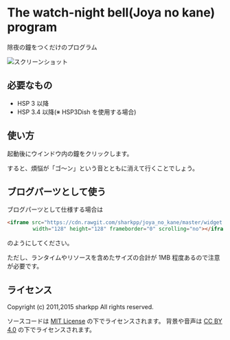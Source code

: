 # The watch-night bell(Joya no kane) program

除夜の鐘をつくだけのプログラム

![スクリーンショット](http://rawgithub.com/sharkpp/joya_no_kane/master/bells.png)

## 必要なもの

* HSP 3 以降
* HSP 3.4 以降(※ HSP3Dish を使用する場合)

## 使い方

起動後にウインドウ内の鐘をクリックします。

すると、煩悩が「ゴ～ン」という音とともに消えて行くことでしょう。

## ブログパーツとして使う

ブログパーツとして仕様する場合は

```html
<iframe src="https://cdn.rawgit.com/sharkpp/joya_no_kane/master/widget.html"
　　　　　width="128" height="128" frameborder="0" scrolling="no"></iframe>
```

のようにしてください。

ただし、ランタイムやリソースを含めたサイズの合計が 1MB 程度あるので注意が必要です。

## ライセンス

Copyright (c) 2011,2015 sharkpp All rights reserved.

ソースコードは [MIT License](http://opensource.org/licenses/mit-license.php) の下でライセンスされます。
背景や音声は [CC BY 4.0](http://creativecommons.org/licenses/by/4.0/) の下でライセンスされます。
